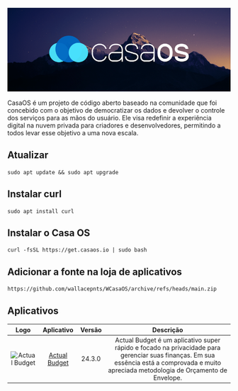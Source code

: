 ![CasaOS](https://raw.githubusercontent.com/IceWhaleTech/logo/main/casaos/casaos_banner_dark_night_800x300.png)

CasaOS é um projeto de código aberto baseado na comunidade que foi concebido com o objetivo de democratizar os dados e devolver o controle dos serviços para as mãos do usuário. Ele visa redefinir a experiência digital na nuvem privada para criadores e desenvolvedores, permitindo a todos levar esse objetivo a uma nova escala.

## Atualizar
~~~
sudo apt update && sudo apt upgrade
~~~

## Instalar curl
~~~
sudo apt install curl
~~~

## Instalar o Casa OS
~~~
curl -fsSL https://get.casaos.io | sudo bash
~~~

## Adicionar a fonte na loja de aplicativos
~~~
https://github.com/wallacepnts/WCasaOS/archive/refs/heads/main.zip
~~~

## Aplicativos

| Logo | Aplicativo  | Versão | Descrição |
| :------: | :------: | :------: | :------: |
| ![Actual Budget](https://cdn.jsdelivr.net/gh/walkxcode/dashboard-icons@master/png/actual.png) | [Actual Budget](https://github.com/actualbudget/actual) | 24.3.0 | Actual Budget é um aplicativo super rápido e focado na privacidade para gerenciar suas finanças. Em sua essência está a comprovada e muito apreciada metodologia de Orçamento de Envelope. |
